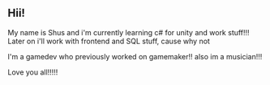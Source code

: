 ## Hii! 

My name is Shus and i'm currently learning c# for unity and work stuff!!!
Later on i'll work with frontend and SQL stuff, cause why not

I'm a gamedev who previously worked on gamemaker!! also im a musician!!!

Love you all!!!!!

<!--
**ShusJeirokku/ShusJeirokku** is a ✨ _special_ ✨ repository because its `README.md` (this file) appears on your GitHub profile.

Here are some ideas to get you started:

- 🔭 I’m currently working on ...
- 🌱 I’m currently learning ...
- 👯 I’m looking to collaborate on ...
- 🤔 I’m looking for help with ...
- 💬 Ask me about ...
- 📫 How to reach me: ...
- 😄 Pronouns: ...
- ⚡ Fun fact: ...
-->
